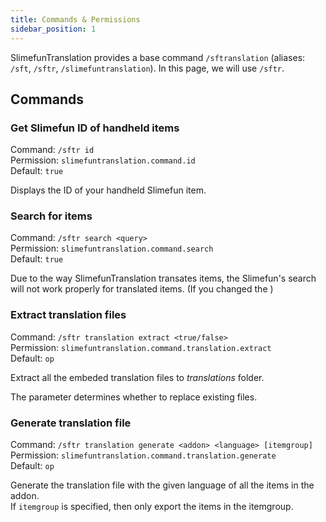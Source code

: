 ```yaml
---
title: Commands & Permissions
sidebar_position: 1
---
```


SlimefunTranslation provides a base command `/sftranslation` (aliases: `/sft`, `/sftr`, `/slimefuntranslation`). In this page, we will use `/sftr`.

## Commands

### Get Slimefun ID of handheld items

Command: `/sftr id`  
Permission: `slimefuntranslation.command.id`  
Default: `true`

Displays the ID of your handheld Slimefun item.

### Search for items

Command: `/sftr search <query>`  
Permission: `slimefuntranslation.command.search`  
Default: `true`

Due to the way SlimefunTranslation transates items, the Slimefun's search will not work properly for translated items. (If you changed the )

### Extract translation files

Command: `/sftr translation extract <true/false>`  
Permission: `slimefuntranslation.command.translation.extract`  
Default: `op`

Extract all the embeded translation files to *translations* folder.

The parameter determines whether to replace existing files.

### Generate translation file

Command: `/sftr translation generate <addon> <language> [itemgroup]`  
Permission: `slimefuntranslation.command.translation.generate`  
Default: `op`

Generate the translation file with the given language of all the items in the addon.  
If `itemgroup` is specified, then only export the items in the itemgroup.
